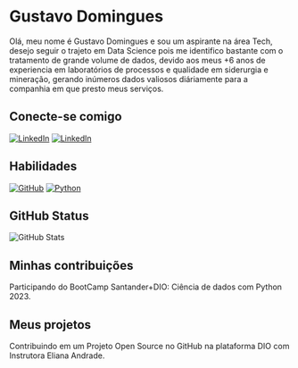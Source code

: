
# Gustavo Domingues

Olá, meu nome é Gustavo Domingues e sou um aspirante na área Tech, desejo seguir o trajeto em Data Science pois me identifico bastante com o tratamento de grande volume de dados, devido aos meus +6 anos de experiencia em laboratórios de processos e qualidade em siderurgia e mineração, gerando inúmeros dados valiosos diáriamente para a companhia em que presto meus serviços.

## Conecte-se comigo

[![LinkedIn](https://img.shields.io/badge/LinkedIn-FFF?style=for-the-badge&logo=linkedin&logoColor=0E76A8)](www.linkedin.com/in/gustavohmdomingues) [![LinkedIn](https://img.shields.io/badge/Instagram-FFF?style=for-the-badge&logo=Instagram)](www.linkedin.com/in/gustavohmdomingues)

## Habilidades

[![GitHub](https://img.shields.io/badge/GitHub-FFF?style=for-the-badge&logo=GitHUb&logoColor=000)](https://github.com/) [![Python](https://img.shields.io/badge/Python-FFF?style=for-the-badge&logo=Python)](https://github.com/)

## GitHub Status

![GitHub Stats](https://github-readme-stats.vercel.app/api?username=GustDomingues&theme=transparent&bg_color=000&border_color=30A3DC&show_icons=true&icon_color=30A3DC&title_color=E94D5F&text_color=FFF)

## Minhas contribuições

Participando do BootCamp Santander+DIO: Ciência de dados com Python 2023.
 
## Meus projetos

Contribuindo em um Projeto Open Source no GitHub na plataforma DIO com Instrutora Eliana Andrade.
